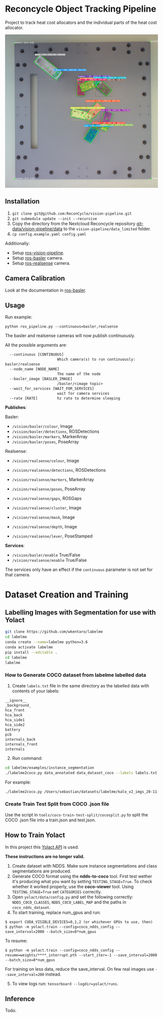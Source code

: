 # Reconcycle Object Tracking Pipeline

Project to track heat cost allocators and the individual parts of the heat cost allocator.

![Object Tracking](./readme_image.png)


## Installation

1. `git clone git@github.com:ReconCycle/vision-pipeline.git`
2. `git submodule update --init --recursive`
3. Copy the directory from the Nextcloud Reconcycle repository [git-data/vision-pipeline/data](https://cloud.reconcycle.eu/f/21297) to the `vision-pipeline/data_limited` folder.
4. `cp config.example.yaml config.yaml` 

Additionally:

- Setup [ros-vision-pipeline](https://github.com/ReconCycle/ros-vision-pipeline).
- Setup [ros-basler](https://github.com/ReconCycle/ros-basler) camera.
- Setup [ros-realsense](https://github.com/ReconCycle/ros-realsense) camera.

## Camera Calibration

Look at the documentation in [ros-basler](https://github.com/ReconCycle/ros-basler).

## Usage

Run example:
```
python ros_pipeline.py --continuous=basler,realsense
```
The basler and realsense cameras will now publish continuously.

All the possible arguments are:
```
  --continuous [CONTINUOUS]
                        Which camera(s) to run continuously: basler/realsense
  --node_name [NODE_NAME]
                        The name of the node
  --basler_image [BASLER_IMAGE]
                        /basler/<image topic>
  --wait_for_services [WAIT_FOR_SERVICES]
                        wait for camera services
  --rate [RATE]         hz rate to determine sleeping
```

**Publishes**:

Basler:
- `/vision/basler/colour`, Image
- `/vision/basler/detections`, ROSDetections
- `/vision/basler/markers`, MarkerArray
- `/vision/basler/poses`, PoseArray

Realsense:
- `/vision/realsense/colour`, Image
- `/vision/realsense/detections`, ROSDetections
- `/vision/realsense/markers`, MarkerArray
- `/vision/realsense/poses`, PoseArray

- `/vision/realsense/gaps`, ROSGaps
- `/vision/realsense/cluster`, Image
- `/vision/realsense/mask`, Image
- `/vision/realsense/depth`, Image
- `/vision/realsense/lever`, PoseStamped

**Services**:

- `/vision/basler/enable` True/False
- `/vision/realsense/enable` True/False

The services only have an effect if the `continuous` parameter is not set for that camera.


# Dataset Creation and Training

## Labelling Images with Segmentation for use with Yolact

```bash
git clone https://github.com/wkentaro/labelme
cd labelme
conda create --name=labelme python=3.6
conda activate labelme
pip install --editable .
cd labelme
labelme
```

### How to Generate COCO dataset from labelme labelled data

1. Create `labels.txt` file in the same directory as the labelled data with contents of your labels:
```
__ignore__
_background_
hca_front
hca_back
hca_side1
hca_side2
battery
pcb
internals_back
internals_front
internals
```
2. Run command:
```bash
cd labelme/examples/instance_segmentation
./labelme2coco.py data_annotated data_dataset_coco --labels labels.txt
```
For example:
```bash
./labelme2coco.py /Users/sebastian/datasets/labelme/kalo_v2_imgs_20-11-2020-selected /Users/sebastian/datasets/labelme/kalo_v2_imgs_20-11-2020-selected-coco --labels /Users/sebastian/datasets/labelme/kalo_v2_imgs_20-11-2020-selected/labels.txt
```

### Create Train Test Split from COCO .json file

Use the script in `tools/coco-train-test-split/cocosplit.py` to split the COCO .json file into a train.json and test.json.

## How to Train Yolact

In this project this [Yolact API](https://github.com/sebastian-ruiz/yolact) is used.

**These instructions are no longer valid.**

1. Create dataset with NDDS. Make sure instance segmentations and class segmentations are produced.
2. Generate COCO format using the **ndds-to-coco** tool. First test wether it's producing what you want by setting `TESTING_STAGE=True`.
To check whether it worked properly, use the **coco-viewer** tool. Using `TESTING_STAGE=True` set `CATEGORIES` correctly.
3. Open `yolact/data/config.py` and set the following correctly: `NDDS_COCO_CLASSES`, `NDDS_COCO_LABEL_MAP` and the paths in `coco_ndds_dataset`.
4. To start training, replace num_gpus and run:
```
$ export CUDA_VISIBLE_DEVICES=0,1,2 (or whichever GPUs to use, then)
$ python -m yolact.train --config=coco_ndds_config --save_interval=2000 --batch_size=8*num_gpus
```
To resume:
```
$ python -m yolact.train --config=coco_ndds_config --resume=weights/****_interrupt.pth --start_iter=-1 --save_interval=2000 --batch_size=8*num_gpus
```
For training on less data, reduce the save_interval. On few real images use `--save_interval=200` instead.

5. To view logs run: `tensorboard --logdir=yolact/runs`.

<!-- First we train on synthetic data.

1. Create dataset with NDDS. Make sure instance segmentations and class segmentations are produced.
2. Generate COCO format using the **ndds-to-coco** tool. First test wether it's producing what you want by setting `TESTING_STAGE=True`.
To check whether it worked properly, use the **coco-viewer** tool. Using `TESTING_STAGE=True` set `CATEGORIES` correctly.
3. Open `yolact/data/config.py` and set the following correctly: `NDDS_COCO_CLASSES`, `NDDS_COCO_LABEL_MAP` and the paths in `coco_ndds_dataset`.
4. To start training, replace num_gpus and run:
```
$ export CUDA_VISIBLE_DEVICES=0,1,2 (or whichever GPUs to use, then)
$ python -m yolact.train --config=coco_ndds_config --save_interval=2000 --batch_size=8*num_gpus
```
To resume:
```
$ python -m yolact.train --config=coco_ndds_config --resume=weights/****_interrupt.pth --start_iter=-1 --save_interval=2000 --batch_size=8*num_gpus
```
For training on less data, reduce the save_interval. On few real images use `--save_interval=200` instead.

6. After training on synthetic data, train using the synthetic weights, but on real data.

Make sure that the class labels of the real data match those of the synthetic data. Use Cocoviewer to get the order of the class labels for the real data. 
Example:
```
NDDS_COCO_CLASSES = ('background', 'back', 'battery', 'front', 'internals', 'pcb', 'side2', 'side1')
#                     1             2       3          4        5            6       7       8      # let these always be the corresponding class labels
# for YOLACT the labels need to start at 1
NDDS_COCO_LABEL_MAP = {1:  1,  2:  2,  3:  3,  4:  4,  5:  5,  6:  6,  7:  7,  8:  8,}

# From looking at COCOViewer, we get the following order of the real class labels (with the corresponding label IDs on the next line):
# REAL_CLASSES = ('background', 'front', 'back', 'side1', 'side2', 'battery', 'pcb', 'internals') 
#                0             1        2       3        4        5          6      7
# Actually what we want is for the class labels to be in the same order as in NDDS_COCO_CLASSES. To do this we create the REAL_LABEL_MAP as follows:
REAL_LABEL_MAP = {0: 1, 1: 4, 2: 2, 3: 8, 4: 7, 5: 3, 6: 6, 7: 5}
# we set the labels so that they correspond to the NDDS_COCO_CLASSES. We therefore also use the  NDDS_COCO_CLASSES in the config for the real data.
```

Train on real data:
```
python train.py --config=real_config --resume=weights/training_15-01-2021-segmented-battery/coco_ndds_57_36000.pth --start_iter=0
```

7. Done! -->

## Inference

Todo.



<!-- ## Deeplabcut - DEPRECATED (using OpenCV instead for corner detection)

To install:
```
cd dlc/DeepLabCut-2.2b8
./reinstall.sh
```
Note: this is done automatically when using the [ros-vision-pipeline](https://github.com/ReconCycle/ros-vision-pipeline) Docker container.

### Deeplabcut Training

1. Take a folder of images to annotate. Use the script in `tools/img-to-video/convert-png-to-avi.py` to convert the images to a video.
2. Edit the script `dlc/dlc_create_environment.py` by commenting in each step on its own and then run:
```
cd vision-pipeline/
python -m dlc.dlc_create_environment
```


### Deeplabcut Inference

In the `data/config_override.py` set the config parameters. Set `dlc_config_file` to point to your dlc config `.yaml` file. -->

<!-- ## NDDS

### Changelog

- 15/01/2021: Changed the all_internals to have label pcb on the side where the pcb is visible and internals on the side where the white plastic is visible

### Convert NDDS to COCO dataset format

This must be done after generating images with NDDS. Make sure that instance segmentation and class segmentation masks are produced by NDDS.

1. Open `tools/ndds-to-coco/ndds-to-coco-multiprocessing.py`.
2. Set `DATA_DIR` directory and set your class labels in `CATEGORIES`.
3. Run  `ndds-to-coco-multiprocessing.py` with `TESTING_STAGE = True`.
4. Open `tools/coco-viewer/cocoviewer.py` and set the `DATA_DIR` directory correctly. Run and check that the mask labels are correct.
5. Run  `ndds-to-coco-multiprocessing.py` with `TESTING_STAGE = False`. Wait an hour or so to do it's thing... -->